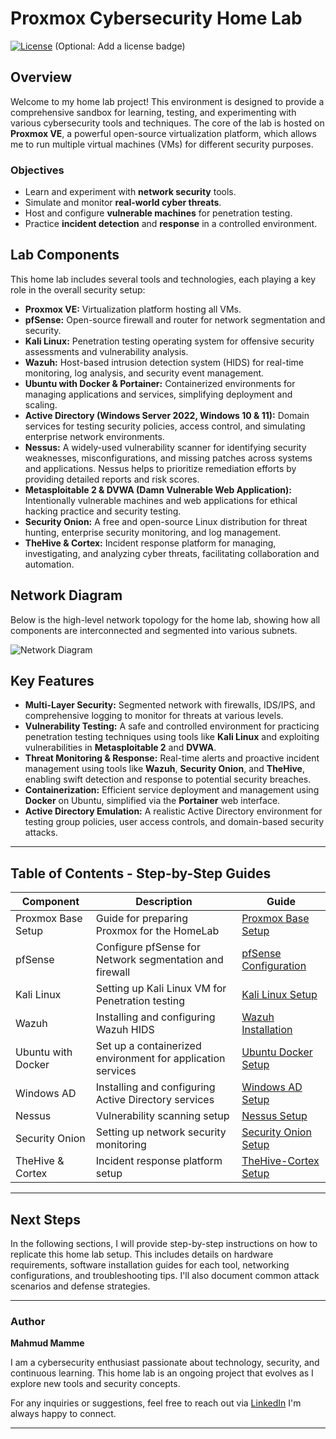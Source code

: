 # Proxmox Cybersecurity Home Lab

[![License](https://img.shields.io/badge/License-MIT-blue.svg)](LICENSE)  (Optional: Add a license badge)

## Overview

Welcome to my home lab project! This environment is designed to provide a comprehensive sandbox for learning, testing, and experimenting with various cybersecurity tools and techniques. The core of the lab is hosted on **Proxmox VE**, a powerful open-source virtualization platform, which allows me to run multiple virtual machines (VMs) for different security purposes.

### Objectives

*   Learn and experiment with **network security** tools.
*   Simulate and monitor **real-world cyber threats**.
*   Host and configure **vulnerable machines** for penetration testing.
*   Practice **incident detection** and **response** in a controlled environment.

## Lab Components

This home lab includes several tools and technologies, each playing a key role in the overall security setup:

*   **Proxmox VE:**  Virtualization platform hosting all VMs.
*   **pfSense:** Open-source firewall and router for network segmentation and security.
*   **Kali Linux:** Penetration testing operating system for offensive security assessments and vulnerability analysis.
*   **Wazuh:** Host-based intrusion detection system (HIDS) for real-time monitoring, log analysis, and security event management.
*   **Ubuntu with Docker & Portainer:** Containerized environments for managing applications and services, simplifying deployment and scaling.
*   **Active Directory (Windows Server 2022, Windows 10 & 11):** Domain services for testing security policies, access control, and simulating enterprise network environments.
*   **Nessus:** A widely-used vulnerability scanner for identifying security weaknesses, misconfigurations, and missing patches across systems and applications. Nessus helps to prioritize remediation efforts by providing detailed reports and risk scores.
*   **Metasploitable 2 & DVWA (Damn Vulnerable Web Application):**  Intentionally vulnerable machines and web applications for ethical hacking practice and security testing.
*   **Security Onion:** A free and open-source Linux distribution for threat hunting, enterprise security monitoring, and log management.
*   **TheHive & Cortex:** Incident response platform for managing, investigating, and analyzing cyber threats, facilitating collaboration and automation.

## Network Diagram

Below is the high-level network topology for the home lab, showing how all components are interconnected and segmented into various subnets. 

![Network Diagram](https://github.com/mamme206/proxmox-cybersecurity-lab/blob/main/Image/Network%20Diagram.png)


## Key Features

*   **Multi-Layer Security:** Segmented network with firewalls, IDS/IPS, and comprehensive logging to monitor for threats at various levels.
*   **Vulnerability Testing:** A safe and controlled environment for practicing penetration testing techniques using tools like **Kali Linux** and exploiting vulnerabilities in **Metasploitable 2** and **DVWA**.
*   **Threat Monitoring & Response:** Real-time alerts and proactive incident management using tools like **Wazuh**, **Security Onion**, and **TheHive**, enabling swift detection and response to potential security breaches.
*   **Containerization:** Efficient service deployment and management using **Docker** on Ubuntu, simplified via the **Portainer** web interface.
*   **Active Directory Emulation:** A realistic Active Directory environment for testing group policies, user access controls, and domain-based security attacks.

---
## Table of Contents - Step-by-Step Guides

| Component          | Description                                              | Guide                                                                    |
| ------------------ | -------------------------------------------------------- | ------------------------------------------------------------------------ |
| Proxmox Base Setup     | Guide for preparing Proxmox for the HomeLab          | [Proxmox Base Setup](configurations/Proxmox-Base-Setup.md)            |
| pfSense            | Configure pfSense for Network segmentation and firewall | [pfSense Configuration](configurations/pfsense-configuration.md)         |
| Kali Linux         | Setting up Kali Linux VM for Penetration testing        | [Kali Linux Setup](configurations/kali-linux-setup.md)                   |
| Wazuh              | Installing and configuring Wazuh HIDS                  | [Wazuh Installation](configurations/wazuh-installation.md)             |
| Ubuntu with Docker | Set up a containerized environment for application services | [Ubuntu Docker Setup](configurations/ubuntu-docker-setup.md)           |
| Windows AD         | Installing and configuring Active Directory services  | [Windows AD Setup](configurations/windows-ad-setup.md)              |
| Nessus             | Vulnerability scanning setup                          | [Nessus Setup](configurations/nessus-setup.md)                         |
| Security Onion     | Setting up network security monitoring                   | [Security Onion Setup](configurations/security-onion-setup.md)         |
| TheHive & Cortex   | Incident response platform setup                      | [TheHive-Cortex Setup](configurations/thehive-cortex-setup.md)       |

---
## Next Steps

In the following sections, I will provide step-by-step instructions on how to replicate this home lab setup. This includes details on hardware requirements, software installation guides for each tool, networking configurations, and troubleshooting tips.  I'll also document common attack scenarios and defense strategies.

---

### Author

**Mahmud Mamme**

I am a cybersecurity enthusiast passionate about technology, security, and continuous learning. This home lab is an ongoing project that evolves as I explore new tools and security concepts.

For any inquiries or suggestions, feel free to reach out via [LinkedIn](https://www.linkedin.com/in/mahmudmamme/)  I'm always happy to connect.

---
